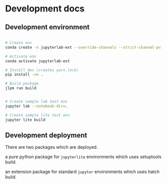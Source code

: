 # Development docs

## Development environment

```bash

# Create env
conda create -n jupyterlab-ext --override-channels --strict-channel-priority -c conda-forge -c nodefaults jupyterlab=4 nodejs=20 git copier=9 jinja2-time

# Activate env
conda activate jupyterlab-ext

# Install dev (creates yarn.lock)
pip install -ve .

# Build package
jlpm run build


# Create sample lab test env
jupyter lab --notebook-dir=.

# Create sample lite test env
jupyter lite build

```

## Development deployment

There are two packages which are deployed.

a pure python package for `jupyterlite` environments which uses setuptools build.

an extension package for standard `jupyter` environments which uses hatch build.
